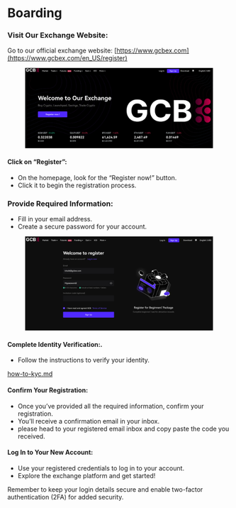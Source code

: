 # Boarding

### **Visit Our Exchange Website**:

Go to our official exchange website: [https://www.gcbex.com](https://www.gcbex.com/en_US/register)

<figure><img src="../../.gitbook/assets/register gcb.png" alt=""><figcaption></figcaption></figure>

#### **Click on “Register”:**

* On the homepage, look for the “Register now!” button.
* Click it to begin the registration process.

### **Provide Required Information:**

* Fill in  your email address.
* Create a secure password for your account.

<figure><img src="../../.gitbook/assets/GCBregister2.png" alt=""><figcaption></figcaption></figure>

#### **Complete Identity Verification**:.

* Follow the instructions to verify your identity.

[how-to-kyc.md](how-to-kyc.md "mention")

#### **Confirm Your Registration**:

* Once you’ve provided all the required information, confirm your registration.
* You’ll receive a confirmation email in your inbox.
* please head to your registered email inbox and copy paste the code you received.

#### **Log In to Your New Account**:

* Use your registered credentials to log in to your account.
* Explore the exchange platform and get started!

Remember to keep your login details secure and enable two-factor authentication (2FA) for added security.&#x20;

